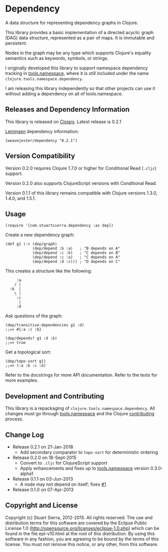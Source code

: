 # Dependency

A data structure for representing dependency graphs in Clojure.

This library provides a basic implementation of a directed acyclic
graph (DAG) data structure, represented as a pair of maps. It is
immutable and persistent.

Nodes in the graph may be any type which supports Clojure's equality
semantics such as keywords, symbols, or strings.

I originally developed this library to support namespace dependency
tracking in [tools.namespace], where it is still included under the
name `clojure.tools.namespace.dependency`.

I am releasing this library independently so that other projects can
use it without adding a dependency on all of tools.namespace.

[tools.namespace]: https://github.com/clojure/tools.namespace


## Releases and Dependency Information

This library is released on [Clojars]. Latest release is 0.2.1

[Leiningen] dependency information:

    [weavejester/dependency "0.2.1"]

[Clojars]: http://clojars.org/
[Leiningen]: http://leiningen.org/


## Version Compatibility

Version 0.2.0 requires Clojure 1.7.0 or higher for
Conditional Read (`.cljc`) support.

Version 0.2.0 also supports ClojureScript versions with
Conditional Read.

Version 0.1.1 of this library remains compatible with
Clojure versions 1.3.0, 1.4.0, and 1.5.1.


## Usage

    (require '[com.stuartsierra.dependency :as dep])

Create a new dependency graph:

    (def g1 (-> (dep/graph)
                (dep/depend :b :a)   ; "B depends on A"
                (dep/depend :c :b)   ; "C depends on B"
                (dep/depend :c :a)   ; "C depends on A"
                (dep/depend :d :c))) ; "D depends on C"

This creates a structure like the following:

         :a
        / |
      :b  |
        \ |
         :c
          |
         :d

Ask questions of the graph:

    (dep/transitive-dependencies g1 :d)
    ;;=> #{:a :c :b}

    (dep/depends? g1 :d :b)
    ;;=> true

Get a topological sort:

    (dep/topo-sort g1)
    ;;=> (:a :b :c :d)

Refer to the docstrings for more API documentation. Refer to the tests
for more examples.


## Development and Contributing

This library is a repackaging of `clojure.tools.namespace.dependency`.
All changes must go through [tools.namespace] and the Clojure
[contributing] process.


## Change Log

* Release 0.2.1 on 21-Jan-2018
  * Add secondary comparator to `topo-sort` for deterministic ordering
* Release 0.2.0 on 18-Sept-2015
  * Convert to `.cljc` for ClojureScript support
  * Apply enhancements and fixes up to [tools.namespace]
    version 0.3.0-alpha1
* Release 0.1.1 on 03-Jun-2013
  * A node may not depend on itself; fixes [#1]
* Release 0.1.0 on 07-Apr-2013

[#1]: https://github.com/stuartsierra/dependency/pull/1
[tools.namespace]: https://github.com/clojure/tools.namespace
[contributing]: http://dev.clojure.org/display/community/Contributing


## Copyright and License

Copyright (c) Stuart Sierra, 2012-2015. All rights reserved. The use
and distribution terms for this software are covered by the Eclipse
Public License 1.0 (http://opensource.org/licenses/eclipse-1.0.php)
which can be found in the file epl-v10.html at the root of this
distribution. By using this software in any fashion, you are agreeing
to be bound by the terms of this license. You must not remove this
notice, or any other, from this software.
